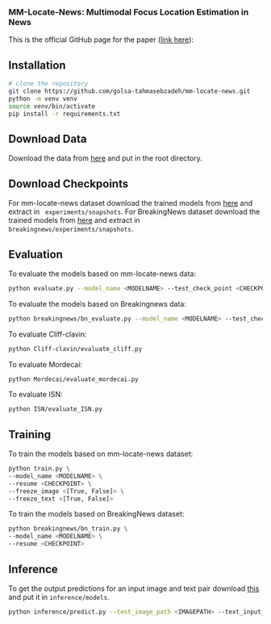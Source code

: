 ### MM-Locate-News: Multimodal Focus Location Estimation in News
This is the official GitHub page for the paper ([link here](https://link.springer.com/chapter/10.1007/978-3-031-27077-2_16)):


## Installation

``` bash
# clone the repository
git clone https://github.com/golsa-tahmasebzadeh/mm-locate-news.git
python -m venv venv
source venv/bin/activate
pip install -r requirements.txt
```
## Download Data
Download the data from [here](https://tib.eu/cloud/s/cLwMtGoD9QJrRss) and put in the root directory.

## Download Checkpoints
For mm-locate-news dataset download the trained models from [here](https://tib.eu/cloud/s/t3gpgTQg5ZwnabC) and extract in ``` experiments/snapshots```.
For BreakingNews dataset download the trained models from [here](https://tib.eu/cloud/s/7R8GJgm7xP5oTKH) and extract in ``` breakingnews/experiments/snapshots```.


## Evaluation
To evaluate the models based on mm-locate-news data: 
```bash
python evaluate.py --model_name <MODELNAME> --test_check_point <CHECKPOINT>
```
To evaluate the models based on Breakingnews data: 
```bash
python breakingnews/bn_evaluate.py --model_name <MODELNAME> --test_check_point <CHECKPOINT>
```
To evaluate Cliff-clavin: 
```bash
python Cliff-clavin/evaluate_cliff.py
```

To evaluate Mordecai: 
```bash
python Mordecai/evaluate_mordecai.py
```
To evaluate ISN: 
```bash
python ISN/evaluate_ISN.py
```

## Training 
To train the models based on mm-locate-news dataset:
```bash
python train.py \
--model_name <MODELNAME> \
--resume <CHECKPOINT> \
--freeze_image <[True, False]> \
--freeze_text <[True, False]>
```

To train the models based on BreakingNews dataset:
```bash
python breakingnews/bn_train.py \
--model_name <MODELNAME> \
--resume <CHECKPOINT> 
```

## Inference
To get the output predictions for an input image and text pair download [this](https://tib.eu/cloud/s/DSBigrGJnAxnymB) and put it in ```inference/models```.
```bash
python inference/predict.py --test_image_path <IMAGEPATH> --text_input_path <TEXTPATH>
```

